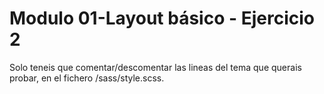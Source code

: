 # Modulo 01-Layout básico - Ejercicio 2

Solo teneis que comentar/descomentar las lineas del tema que querais probar, en el fichero /sass/style.scss.
